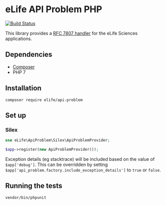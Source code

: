 eLife API Problem PHP
=====================

[![Build Status](https://ci--alfred.elifesciences.org/buildStatus/icon?job=library-api-problem-php)](https://ci--alfred.elifesciences.org/job/library-api-problem-php/)

This library provides a [RFC 7807 handler](https://tools.ietf.org/html/rfc7807) for the eLife Sciences applications.

Dependencies
------------

* [Composer](https://getcomposer.org/)
* PHP 7

Installation
-------------

`composer require elife/api-problem`

Set up
------

### Silex

```php
use eLife\ApiProblem\Silex\ApiProblemProvider;

$app->register(new ApiProblemProvider());
```

Exception details (eg stacktrace) will be included based on the value of `$app['debug']`. This can be overridden by setting `$app['api_problem.factory.include_exception_details']` to `true` or `false`.

Running the tests
-----------------

`vendor/bin/phpunit`
